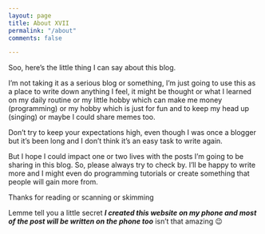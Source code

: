 ```yaml
---
layout: page
title: About XVII
permalink: "/about"
comments: false

---
```

Soo, here’s the little thing I can say about this blog. 

I’m not taking it as a serious blog or something, I’m just going to use this as a place to write down anything I feel, it might be thought or what I learned on my daily routine or my little hobby which can make me money (programming) or my hobby which is just for fun and to keep my head up (singing) or maybe I could share memes too. 

Don’t try to keep your expectations high, even though I was once a blogger but it’s been long and I don’t think it’s an easy task to write again. 

But I hope I could impact one or two lives with the posts I’m going to be sharing in this blog. So, please always try to check by. I’ll be happy to write more and I might even do programming tutorials or create something that people will gain more from.

Thanks for reading or scanning or skimming 

Lemme tell you a little secret  **_I created this website on my phone and most of the post will be written on the phone too_** isn’t that amazing 😉